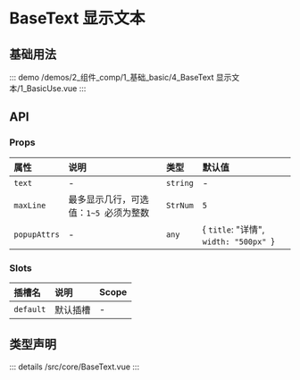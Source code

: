 # BaseText 显示文本


## 基础用法



::: demo 
/demos/2_组件_comp/1_基础_basic/4_BaseText 显示文本/1_BasicUse.vue
:::


## API 

### Props

|属性|说明|类型|默认值|
|:---|:---|:---|:---|
|`text`|-|`string`|-|
|`maxLine`|最多显示几行，可选值：`1~5 `必须为整数|`StrNum`|`5`|
|`popupAttrs`|-|`any`|{ `title`: "详情", `width: "500px" `}|

### Slots

|插槽名|说明|Scope|
|:---|:---|:---|
|`default`|默认插槽|-|


## 类型声明

::: details
/src/core/BaseText.vue
:::  
